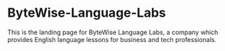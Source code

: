 # ByteWise-Language-Labs
This is the landing page for ByteWise Language Labs, a company which provides English language lessons for business and tech professionals.
